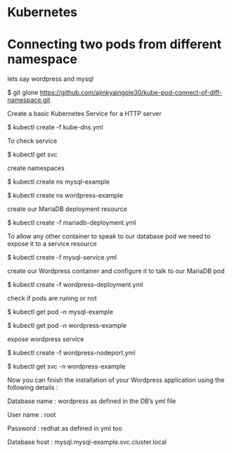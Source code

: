 # Kubernetes

# Connecting two pods from different namespace 
lets say wordpress and mysql

$ git glone https://github.com/ajinkyaingole30/kube-pod-connect-of-diff-namespace.git

Create a basic Kubernetes Service for a HTTP server

$ kubectl create -f kube-dns.yml

To check service 

$ kubectl get svc 

create namespaces

$ kubectl create ns mysql-example

$ kubectl create ns wordpress-example

create our MariaDB deployment resource

$ kubectl create -f mariadb-deployment.yml

To allow any other container to speak to our database pod we need to expose it to a service resource

$ kubectl create -f mysql-service.yml

create our Wordpress container and configure it to talk to our MariaDB pod

$ kubectl create -f wordpress-deployment.yml

check if pods are runing or not

$ kubectl get pod -n mysql-example

$ kubectl get pod -n wordpress-example

expose wordpress service

$ kubectl create -f wordpress-nodeport.yml

$ kubectl get svc  -n wordpress-example


Now you can finish the installation of your Wordpress application using the following details :

Database name : wordpress as defined in the DB’s yml file

User name : root

Password : redhat as defined in yml too

Database host : mysql.mysql-example.svc.cluster.local

